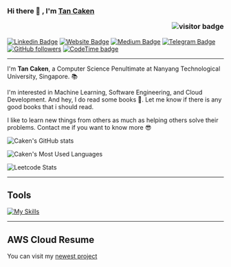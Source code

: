 ### Hi there 👋 , I'm [Tan Caken](https://www.github.com/tcaken) <p  align="right"><img src="https://visitor-badge.laobi.icu/badge?page_id=tcaken" alt="visitor badge"/></p>

[![Linkedin Badge](https://img.shields.io/badge/-tcaken-blue?style=flat-square&logo=Linkedin&logoColor=white&link=https://www.linkedin.com/in/tcaken/)](https://www.linkedin.com/in/tcaken/)
[![Website Badge](https://img.shields.io/badge/-tcaken-darkgreen?style=flat-square&logo=Safari&logoColor=white&link=http://tcaken.com)](http://www.cakentan.net/)
[![Medium Badge](https://img.shields.io/badge/-tcaken-black?style=flat-square&logo=Medium&logoColor=white&link=https://medium.com/@cakentann)](https://medium.com/@cakentan)
[![Telegram Badge](https://img.shields.io/badge/-tcaken-blue?style=flat-square&logo=Telegram&logoColor=white&link=https://telegram.org/@band_height)](https://telegram.org/@band_height)
[![GitHub followers](https://img.shields.io/github/followers/tcaken?style=social)](https://www.github.com/tcaken)
[![CodeTime badge](https://img.shields.io/endpoint?style=social&url=https%3A%2F%2Fapi.codetime.dev%2Fshield%3Fid%3D17502%26project%3D%26in%3D0)](https://codetime.dev)

<hr>

I'm **Tan Caken**, a Computer Science Penultimate at Nanyang Technological University, Singapore. 📚

I'm interested in Machine Learning, Software Engineering, and Cloud Development. And hey, I do read some books 📖. Let me know if there is any good books that i should read.

I like to learn new things from others as much as helping others solve their problems. Contact me if you want to know more 😎

![Caken's GitHub stats](https://github-readme-stats.vercel.app/api?username=tcaken&show_icons=true&theme=highcontrast)

![Caken's Most Used Languages](https://github-readme-stats.vercel.app/api/top-langs/?username=tcaken&layout=compact&theme=highcontrast&hide=jupyter%20notebook)

![Leetcode Stats](https://leetcard.jacoblin.cool/Roxenn)

<hr>

## Tools

[![My Skills](https://skillicons.dev/icons?i=js,html,css,cpp,python,flask,git,github,githubactions,aws,docker,nginx)](https://skillicons.dev)

<hr>

## AWS Cloud Resume

You can visit my [newest project](https://github.com/TCaken/AWS-Cloud-Resume-Challenge)
